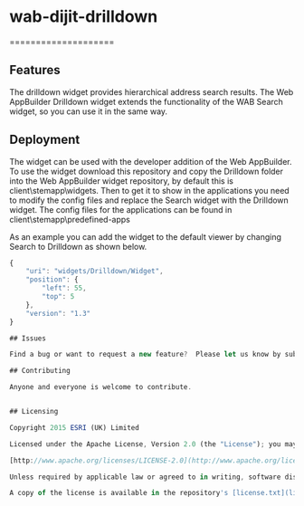 # wab-dijit-drilldown
====================

## Features
The drilldown widget provides hierarchical address search results.
The Web AppBuilder Drilldown widget extends the functionality of the WAB Search widget, so you can use it in the same way. 

## Deployment
The widget can be used with the developer addition of the Web AppBuilder.
To use the widget download this repository and copy the Drilldown folder into the Web AppBuilder widget repository, by default this is client\stemapp\widgets. 
Then to get it to show in the applications you need to modify the config files and replace the Search widget with the Drilldown widget. The config files for the applications can be
found in client\stemapp\predefined-apps

As an example you can add the widget to the default viewer by changing Search to Drilldown as shown below.
```javascript
{
	"uri": "widgets/Drilldown/Widget",
    "position": {
		"left": 55,
		"top": 5
	},
	"version": "1.3"
}

## Issues

Find a bug or want to request a new feature?  Please let us know by submitting an issue.

## Contributing

Anyone and everyone is welcome to contribute.


## Licensing

Copyright 2015 ESRI (UK) Limited

Licensed under the Apache License, Version 2.0 (the "License"); you may not use this file except in compliance with the License. You may obtain a copy of the License at

[http://www.apache.org/licenses/LICENSE-2.0](http://www.apache.org/licenses/LICENSE-2.0)

Unless required by applicable law or agreed to in writing, software distributed under the License is distributed on an "AS IS" BASIS, WITHOUT WARRANTIES OR CONDITIONS OF ANY KIND, either express or implied. See the License for the specific language governing permissions and limitations under the Licence.

A copy of the license is available in the repository's [license.txt](license.txt) file.